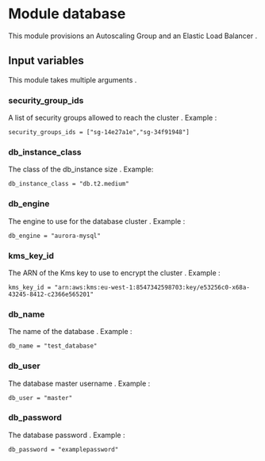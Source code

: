 # Module database

This module provisions an Autoscaling Group and an Elastic Load Balancer .

## Input variables
This module takes multiple arguments .

### security_group_ids
A list of security groups allowed to reach the cluster . Example :
```
security_groups_ids = ["sg-14e27a1e","sg-34f91948"]
```
### db_instance_class
The class of the db_instance size . Example:
```
db_instance_class = "db.t2.medium"
```
### db_engine
The engine to use for the database cluster . Example :
```
db_engine = "aurora-mysql"
```
### kms_key_id
The ARN of the Kms key to use to encrypt the cluster . Example :
```
kms_key_id = "arn:aws:kms:eu-west-1:8547342598703:key/e53256c0-x68a-43245-8412-c2366e565201"
```
### db_name
The name of the database . Example :
```
db_name = "test_database"
```
### db_user
The database master username . Example :
```
db_user = "master"
```
### db_password
The database password . Example :
```
db_password = "examplepassword"
```
